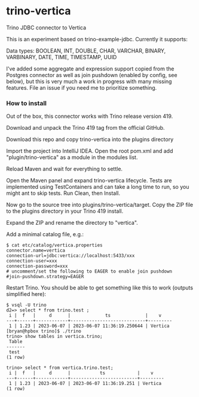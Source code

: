 # trino-vertica
Trino JDBC connector to Vertica

This is an experiment based on trino-example-jdbc.  Currently it supports:

Data types: BOOLEAN, INT, DOUBLE, CHAR, VARCHAR, BINARY, VARBINARY, DATE, TIME, TIMESTAMP, UUID

I've added some aggregate and expression support copied from the Postgres connector as well as join pushdown (enabled by config, see below), but this is very much a work in progress with many missing features.  File an issue if you need me to prioritize something.

### How to install

Out of the box, this connector works with Trino release version 419.

Download and unpack the Trino 419 tag from the official GitHub.

Download this repo and copy trino-vertica into the plugins directory

Import the project into IntelliJ IDEA.  Open the root pom.xml and add "plugin/trino-vertica" as a module in the modules list.

Reload Maven and wait for everything to settle.

Open the Maven panel and expand trino-vertica lifecycle.  Tests are implemented using TestContainers and can take a long time to run, so you might ant to skip tests.  Run Clean, then Install.

Now go to the source tree into plugins/trino-vertica/target.  Copy the ZIP file to the plugins directory in your Trino 419 install.

Expand the ZIP and rename the directory to "vertica".

Add a minimal catalog file, e.g.:
```
$ cat etc/catalog/vertica.properties
connector.name=vertica
connection-url=jdbc:vertica://localhost:5433/xxx
connection-user=xxx
connection-password=xxx
# uncomment/set the following to EAGER to enable join pushdown
#join-pushdown.strategy=EAGER
```
Restart Trino.  You should be able to get something like this to work (outputs simplified here):
```
$ vsql -U trino
d2=> select * from trino.test ;
 i |  f   |     d      |             ts             |    v
---+------+------------+----------------------------+---------
 1 | 1.23 | 2023-06-07 | 2023-06-07 11:36:19.250644 | Vertica
[bryan@hpbox trino]$ ./trino
trino> show tables in vertica.trino;
 Table
-------
 test
(1 row)

trino> select * from vertica.trino.test;
 i |  f   |     d      |           ts            |    v
---+------+------------+-------------------------+---------
 1 | 1.23 | 2023-06-07 | 2023-06-07 11:36:19.251 | Vertica
(1 row)
```
